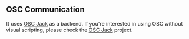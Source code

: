 OSC Communication
-------------------

[OSC (Open Sound Control)]: http://opensoundcontrol.org/
[Unity]: https://unity3d.com/

It uses [OSC Jack] as a backend. If you're interested in using OSC without
visual scripting, please check the [OSC Jack] project.

[OSC Jack]: https://github.com/keijiro/OscJack
